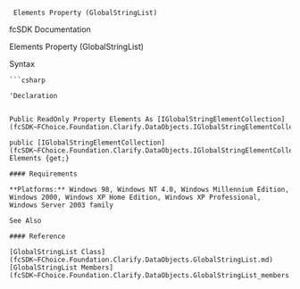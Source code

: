 ﻿     Elements Property (GlobalStringList)                                                   

fcSDK Documentation

Elements Property (GlobalStringList)

Syntax

```vbnet
```csharp

'Declaration
 

Public ReadOnly Property Elements As [IGlobalStringElementCollection](fcSDK~FChoice.Foundation.Clarify.DataObjects.IGlobalStringElementCollection.md)

public [IGlobalStringElementCollection](fcSDK~FChoice.Foundation.Clarify.DataObjects.IGlobalStringElementCollection.md) Elements {get;}

#### Requirements

**Platforms:** Windows 98, Windows NT 4.0, Windows Millennium Edition, Windows 2000, Windows XP Home Edition, Windows XP Professional, Windows Server 2003 family

See Also

#### Reference

[GlobalStringList Class](fcSDK~FChoice.Foundation.Clarify.DataObjects.GlobalStringList.md)  
[GlobalStringList Members](fcSDK~FChoice.Foundation.Clarify.DataObjects.GlobalStringList_members.md)